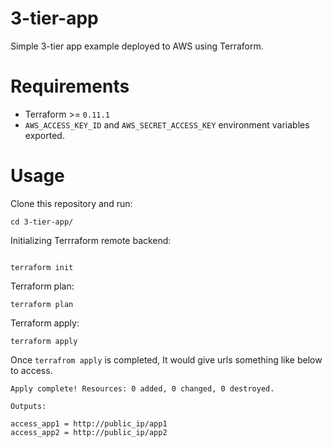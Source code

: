 # 3-tier-app
Simple 3-tier app example deployed to AWS using Terraform.

# Requirements
- Terraform >= `0.11.1`
- `AWS_ACCESS_KEY_ID` and `AWS_SECRET_ACCESS_KEY` environment variables exported.

# Usage
Clone this repository and run:

```
cd 3-tier-app/

```

Initializing Terrraform remote backend:
```

terraform init

```

Terraform plan:
```
terraform plan
```

Terraform apply:
```
terraform apply
```

Once `terrafrom apply` is completed, It would give urls something like below to access.

```
Apply complete! Resources: 0 added, 0 changed, 0 destroyed.

Outputs:

access_app1 = http://public_ip/app1
access_app2 = http://public_ip/app2
```